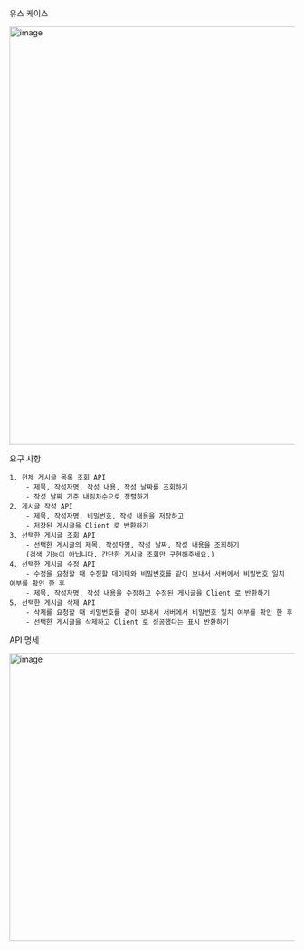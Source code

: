 유스 케이스

<img width="738" alt="image" src="https://github.com/jiinse0/Post/assets/130745679/2323ba63-ebdb-4b3f-b4ce-38fb354d3857">


요구 사항

    1. 전체 게시글 목록 조회 API
        - 제목, 작성자명, 작성 내용, 작성 날짜를 조회하기
        - 작성 날짜 기준 내림차순으로 정렬하기
    2. 게시글 작성 API 
        - 제목, 작성자명, 비밀번호, 작성 내용을 저장하고
        - 저장된 게시글을 Client 로 반환하기
    3. 선택한 게시글 조회 API 
        - 선택한 게시글의 제목, 작성자명, 작성 날짜, 작성 내용을 조회하기 
        (검색 기능이 아닙니다. 간단한 게시글 조회만 구현해주세요.)
    4. 선택한 게시글 수정 API
        - 수정을 요청할 때 수정할 데이터와 비밀번호를 같이 보내서 서버에서 비밀번호 일치 여부를 확인 한 후
        - 제목, 작성자명, 작성 내용을 수정하고 수정된 게시글을 Client 로 반환하기
    5. 선택한 게시글 삭제 API
        - 삭제를 요청할 때 비밀번호를 같이 보내서 서버에서 비밀번호 일치 여부를 확인 한 후
        - 선택한 게시글을 삭제하고 Client 로 성공했다는 표시 반환하기

API 명세

<img width="508" alt="image" src="https://github.com/jiinse0/spring_Lv1/assets/130745679/02e8706d-d0da-463d-bdad-186e62f49ced">

